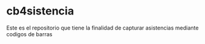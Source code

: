 # cb4sistencia
Este es el repositorio que tiene la finalidad de capturar asistencias mediante codigos de barras
